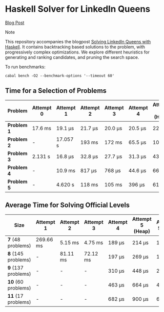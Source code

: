 # Haskell Solver for LinkedIn Queens

[Blog Post](https://imiron.io/post/linkedin-queens/)

> [!NOTE]
> This repository accompanies the blogpost [Solving LinkedIn Queens with Haskell](https://imiron.io/post/linkedin-queens/). It contains backtracking based solutions to the problem,
> with progressively complex optimizations. We explore different heuristics for generating and ranking candidates, and pruning the search space.

To run benchmarks:

```
cabal bench -O2 --benchmark-options '--timeout 60'
```

## Time for a Selection of Problems

| Problem       | Attempt 0 | Attempt 1 | Attempt 2  | Attempt 3 | Attempt 4 | Attempt 5 (Heap) | Attempt 5 (Set)  | Attempt 6        | SMT Solver (Z3) |
| ------------- | --------- | --------- | ---------- | --------- | --------- | ---------------- | ---------------- | ---------------- | --------------- |
| **Problem 1** | 17.6 ms   | 19.1 μs   | 21.7 μs    | 20.0 μs   | 20.5 μs   | 22.3 μs          | 11.7 μs          | 10.8 μs          | 5.18 ms         |
| **Problem 2** | -         | 17.057 s  | 193 ms     | 172 ms    | 65.5 μs   | 101 μs           | 52.2 μs          | 48.6 μs          | 13.4 ms         |
| **Problem 3** | 2.131 s   | 16.8 μs   | 32.8 μs    | 27.7 μs   | 31.3 μs   | 43.6 μs          | 20.1 μs          | 17.9 μs          | 5.20 ms         |
| **Problem 4** | -         | 10.9 ms   | 817 μs     | 768 μs    | 44.6 μs   | 66.5 μs          | 29.7 μs          | 27.2 μs          | 8.67 ms         |
| **Problem 5** | -         | 4.620 s   | 118 ms     | 105 ms    | 396 μs    | 616 μs           | 304  μs          | 251  μs          | 29.8 ms         |

## Average Time for Solving Official Levels

| Size                   | Attempt 1 | Attempt 2 | Attempt 3 | Attempt 4 | Attempt 5 (Heap) | Attempt 5 (Set) | Attempt 6       | SMT Solver (Z3) |
| ---------------------- | --------- | --------- | --------- | --------- | ---------------- |---------------- | --------------- | --------------- |
| **7** (48 problems)    | 269.66 ms | 5.15 ms   | 4.75 ms   | 189 μs    | 214 μs           | 168 μs          | 159 μs          | 11.02 ms        |
| **8** (145 problems)   | -         | 81.11 ms  | 72.12 ms  | 197 μs    | 269 μs           | 166 μs          | 152 μs          | 20.62 ms        |
| **9** (137 problems)   | -         | -         | -         | 310 μs    | 448 μs           | 275 μs          | 243 μs          | 32.03 ms        |
| **10** (60 problems)   | -         | -         | -         | 463 μs    | 664 μs           | 430 μs          | 376 μs          | 51 ms           |
| **11**  (17 problems)  | -         | -         | -         | 682 μs    | 900 μs           | 652 μs          | 605 μs          | 67 ms           |